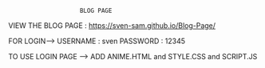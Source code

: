                         BLOG PAGE

VIEW THE BLOG PAGE :  https://sven-sam.github.io/Blog-Page/

FOR LOGIN--> USERNAME  : sven                  PASSWORD  : 12345

TO USE LOGIN PAGE --> ADD ANIME.HTML and STYLE.CSS and SCRIPT.JS
